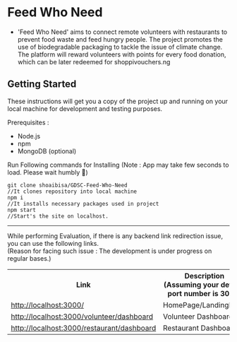 # Feed Who Need

- 'Feed Who Need' aims to connect remote volunteers with restaurants to prevent food waste and feed hungry people. The project promotes the use of biodegradable packaging to tackle the issue of climate change. The platform will reward volunteers with points for every food donation, which can be later redeemed for shoppivouchers.ng 


## Getting Started

These instructions will get you a copy of the project up and running on your local machine for development and testing purposes.

Prerequisites : 
<ul>
<li>Node.js</li>
<li>npm</li>
<li>MongoDB (optional)</li>
</ul>

Run Following commands for Installing
(Note : App may take few seconds to load. Please wait humbly 🙂)
```
git clone shoaibisa/GDSC-Feed-Who-Need
//It clones repository into local machine
npm i 
//It installs necessary packages used in project
npm start
//Start's the site on localhost.
```
<hr>
While performing Evaluation, if there is any backend link redirection issue, you can use the following links. <br>
(Reason for facing such issue : The development is under progress on regular bases.)


<table align='center'>
  </tr>
    <th>Link</th>
    <th>Description<br>(Assuming your default port number is 3000)</th>
  </tr>
  <tr>
    <td><a href="http://localhost:3000/" target="_blank">http://localhost:3000/</a></td>
    <td>HomePage/LandingPage</td>
  </tr>
  <tr>
    <td><a href="http://localhost:3000/volunteer/dashboard" target="_blank">http://localhost:3000/volunteer/dashboard</a></td>
    <td>Volunteer Dashboard</td>
  </tr>
  <tr>
    <td><a href="http://localhost:3000/restaurant/dashboard" target="_blank">http://localhost:3000/restaurant/dashboard</a></td>
    <td>Restaurant Dashboard</td>
  </tr>
</table>
